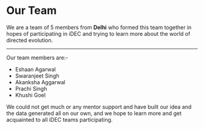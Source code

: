 # Our Team
We are a team of 5 members from **Delhi** who formed this team together in hopes of participating in iDEC and trying to learn more about the world of directed evolution. 
***
Our team members are:-

* Eshaan Agarwal 
* Swaranjeet Singh
* Akanksha Aggarwal
* Prachi Singh 
* Khushi Goel

We could not get much or any mentor support and have built our idea and the data generated all on our own, and we hope to learn more and get acquainted to all iDEC teams participating. 


